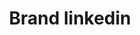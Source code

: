 ---
title: Brand linkedin
tags: ["brand", "linkedin", "professional", "networking", "career", "connections", "employment"]
icon: brand-linkedin
svg: '<svg xmlns="http://www.w3.org/2000/svg" width="24" height="24" fill="none" viewBox="0 0 24 24" stroke-width="1.5" stroke-linecap="round" stroke-linejoin="round" stroke="currentColor"><path d="M16.5 3h-9A4.5 4.5 0 0 0 3 7.5v9A4.5 4.5 0 0 0 7.5 21h9a4.5 4.5 0 0 0 4.5-4.5v-9A4.5 4.5 0 0 0 16.5 3Z"/><path d="M8 16.375V10.75m4 5.625V13.5m0 0v-2.75m0 2.75c0-1.288 1.222-2 2.4-2 1.6 0 1.6 1.375 1.6 2.875v2m-8-8.75v.5"/></svg>'
---